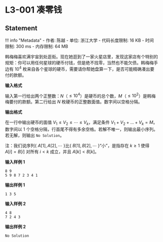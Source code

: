 
# L3-001 凑零钱

## Statement

!!! info "Metadata"
    - 作者: 陈越
    - 单位: 浙江大学
    - 代码长度限制: 16 KB
    - 时间限制: 300 ms
    - 内存限制: 64 MB

韩梅梅喜欢满宇宙到处逛街。现在她逛到了一家火星店里，发现这家店有个特别的规矩：你可以用任何星球的硬币付钱，但是绝不找零，当然也不能欠债。韩梅梅手边有 $10^4$ 枚来自各个星球的硬币，需要请你帮她盘算一下，是否可能精确凑出要付的款额。

**输入格式**

输入第一行给出两个正整数：$N$（$\le 10^4$）是硬币的总个数，$M$（$\le 10^2$）是韩梅梅要付的款额。第二行给出 $N$ 枚硬币的正整数面值。数字间以空格分隔。

**输出格式**

在一行中输出硬币的面值 $V_1 \le V_2 \le \cdots \le V_k$，满足条件 $V_1 + V_2 + ... + V_k = M$。数字间以 1 个空格分隔，行首尾不得有多余空格。若解不唯一，则输出最小序列。若无解，则输出 `No Solution`。

注：我们说序列{ $A[1], A[2], \cdots$ }比{ $B[1], B[2], \cdots$ }“小”，是指存在 $k \ge 1$ 使得 $A[i]=B[i]$ 对所有 $i < k$ 成立，并且 $A[k] < B[k]$。

**输入样例 1**
```plaintext
8 9
5 9 8 7 2 3 4 1
```

**输出样例 1**
```plaintext
1 3 5
```

**输入样例 2**
```plaintext
4 8
7 2 4 3
```

**输出样例 2**
```plaintext
No Solution
```


